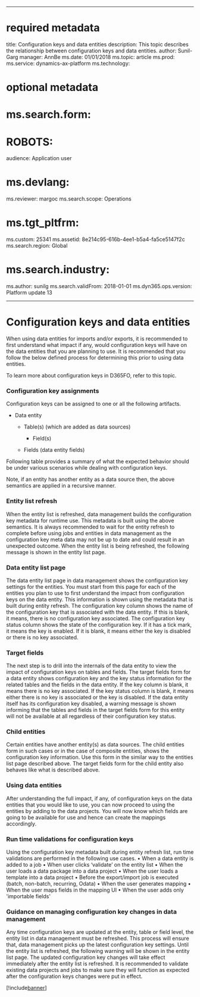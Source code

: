 
---
# required metadata

title: Configuration keys and data entities
description: This topic describes the relationship between configuration keys and data entities. 
author: Sunil-Garg
manager: AnnBe
ms.date: 01/01/2018
ms.topic: article
ms.prod: 
ms.service: dynamics-ax-platform
ms.technology: 

# optional metadata

# ms.search.form: 
# ROBOTS: 
audience: Application user
# ms.devlang: 
ms.reviewer: margoc
ms.search.scope: Operations
# ms.tgt_pltfrm: 
ms.custom: 25341
ms.assetid: 8e214c95-616b-4ee1-b5a4-fa5ce5147f2c
ms.search.region: Global
# ms.search.industry: 
ms.author: sunilg
ms.search.validFrom: 2018-01-01
ms.dyn365.ops.version: Platform update 13

---

# Configuration keys and data entities
When using data entities for imports and/or exports, it is recommended to first understand what impact if any, would configuration keys will have on the data entities that you are planning to use. It is recommended that you follow the below defined process for determining this prior to using data entities. 

To learn more about configuration keys in D365FO, refer to this topic.

### Configuration key assignments
Configuration keys can be assigned to one or all the following artifacts.
-   Data entity

    -   Table(s) (which are added as data sources)

        -   Field(s)

    -   Fields (data entity fields)

Following table provides a summary of what the expected behavior should be under various scenarios while dealing with configuration keys.

Note, if an entity has another entity as a data source then, the above semantics are applied in a recursive manner.

### Entity list refresh
When the entity list is refreshed, data management builds the configuration key metadata for runtime use. This metadata is built using the above semantics. It is always recommended to wait for the entity refresh to complete before using jobs and entities in data management as the configuration key meta data may not be up to date and could result in an unexpected outcome. When the entity list is being refreshed, the following message is shown in the entity list page.

### Data entity list page
The data entity list page in data management shows the configuration key settings for the entities. You must start from this page for each of the entities you plan to use to first understand the impact from configuration keys on the data entity.
This information is shown using the metadata that is built during entity refresh. The configuration key column shows the name of the configuration key that is associated with the data entity. If this is blank, it means, there is no configuration key associated. The configuration key status column shows the state of the configuration key. If it has a tick mark, it means the key is enabled. If it is blank, it means either the key is disabled or there is no key associated.

### Target fields
The next step is to drill into the internals of the data entity to view the impact of configuration keys on tables and fields. The target fields form for a data entity shows configuration key and the key status information for the related tables and the fields in the data entity. If the key column is blank, it means there is no key associated. If the key status column is blank, it means either there is no key is associated or the key is disabled. If the data entity itself has its configuration key disabled, a warning message is shown informing that the tables and fields in the target fields form for this entity will not be available at all regardless of their configuration key status.

### Child entities
Certain entities have another entity(s) as data sources. The child entities form in such cases or in the case of composite entities, shows the configuration key information. Use this form in the similar way to the entities list page described above. The target fields form for the child entity also behaves like what is described above.

### Using data entities
After understanding the full impact, if any, of configuration keys on the data entities that you would like to use, you can now proceed to using the entities by adding to the data projects. You will now know which fields are going to be available for use and hence can create the mappings accordingly.

### Run time validations for configuration keys
Using the configuration key metadata built during entity refresh list, run time validations are performed in the following use cases.
•	When a data entity is added to a job 
•	When user clicks ‘validate’ on the entity list 
•	When the user loads a data package into a data project
•	When the user loads a template into a data project
•	Before the export/import job is executed (batch, non-batch, recurring, Odata) 
•	When the user generates mapping 
•	When the user maps fields in the mapping UI 
•	When the user adds only 'importable fields'

### Guidance on managing configuration key changes in data management
Any time configuration keys are updated at the entity, table or field level, the entity list in data management must be refreshed. This process will ensure that, data management picks up the latest configuration key settings. Until the entity list is refreshed, the following warning will be shown in the entity list page. The updated configuration key changes will take effect immediately after the entity list is refreshed. It is recommended to validate existing data projects and jobs to make sure they will function as expected after the configuration keys changes were put in effect.


[!include[banner](../includes/banner.md)]
